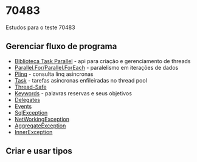 # 70483
Estudos para o teste 70483

## Gerenciar fluxo de programa
  - [Biblioteca Task Parallel](https://docs.microsoft.com/pt-br/dotnet/standard/parallel-programming/task-parallel-library-tpl) - api para criação e gerenciamento de threads
  - [Parallel.For/Parallel.ForEach](https://docs.microsoft.com/pt-br/dotnet/standard/parallel-programming/data-parallelism-task-parallel-library) - paralelismo em iterações de dados
  - [Plinq](https://docs.microsoft.com/pt-br/dotnet/standard/parallel-programming/parallel-linq-plinq) - consulta linq asincronas
  - [Task](https://docs.microsoft.com/pt-br/dotnet/standard/parallel-programming/task-based-asynchronous-programming) - tarefas asincronas enfileiradas no thread pool
  - [Thread-Safe](https://docs.microsoft.com/pt-br/dotnet/standard/collections/thread-safe/)
  - [Keywords](https://docs.microsoft.com/pt-br/dotnet/csharp/language-reference/keywords/) - palavras reservas e seus objetivos
  - [Delegates](https://docs.microsoft.com/pt-br/dotnet/csharp/programming-guide/delegates/using-delegates)
  - [Events](https://www.tutorialsteacher.com/csharp/csharp-event)
  - [SqlException](https://docs.microsoft.com/pt-br/dotnet/api/system.data.sqlclient.sqlexception?view=netframework-4.8)
  - [NetWorkingException](https://docs.microsoft.com/en-us/dotnet/api/microsoft.informationprotection.exceptions.networkexception?view=mipsdk-dotnet)
  - [AggregateException](https://docs.microsoft.com/pt-br/dotnet/api/system.aggregateexception?view=netframework-4.8)
  - [InnerException](https://docs.microsoft.com/pt-br/dotnet/api/system.exception.innerexception?view=netframework-4.8)
  
 ## Criar e usar tipos
